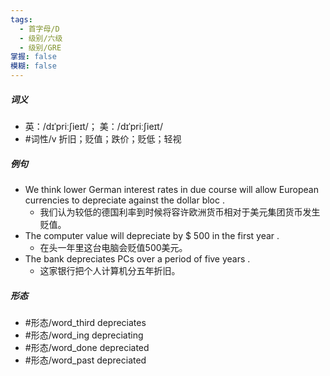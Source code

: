 ```yaml
---
tags:
  - 首字母/D
  - 级别/六级
  - 级别/GRE
掌握: false
模糊: false
---
```

##### 词义
- 英：/dɪˈpriːʃieɪt/； 美：/dɪˈpriːʃieɪt/
- #词性/v  折旧；贬值；跌价；贬低；轻视
##### 例句
- We think lower German interest rates in due course will allow European currencies to depreciate against the dollar bloc .
	- 我们认为较低的德国利率到时候将容许欧洲货币相对于美元集团货币发生贬值。
- The computer value will depreciate by $ 500 in the first year .
	- 在头一年里这台电脑会贬值500美元。
- The bank depreciates PCs over a period of five years .
	- 这家银行把个人计算机分五年折旧。
##### 形态
- #形态/word_third depreciates
- #形态/word_ing depreciating
- #形态/word_done depreciated
- #形态/word_past depreciated
